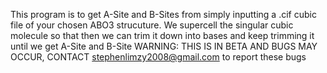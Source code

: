 This program is to get A-Site and B-Sites from simply inputting a .cif cubic file of your chosen ABO3 strucuture.
We supercell the singular cubic molecule so that then we can trim it down into bases and keep trimming it until we get A-Site and B-Site
WARNING: THIS IS IN BETA AND BUGS MAY OCCUR, CONTACT stephenlimzy2008@gmail.com to report these bugs